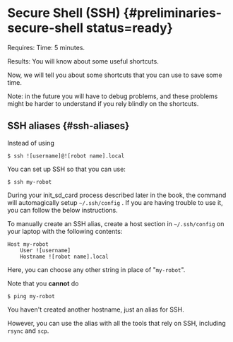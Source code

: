 # Secure Shell (SSH) {#preliminaries-secure-shell status=ready}

<div class='requirements' markdown="1">

Requires: Time: 5 minutes.

Results: You will know about some useful shortcuts.

</div>

Now, we will tell you about some shortcuts that you can use to
save some time.

Note: in the future you will have to debug problems, and these
problems might be harder to understand if you rely blindly on the shortcuts.

## SSH aliases {#ssh-aliases}

Instead of using

    $ ssh ![username]@![robot name].local

You can set up SSH so that you can use:

    $ ssh my-robot

During your init_sd_card process described later in the book, the command will automagically setup `~/.ssh/config` . If you are having trouble to use it, you can follow the below instructions.

To manually create an SSH alias, create a host section in `~/.ssh/config` on your laptop with the following
contents:

    Host my-robot
        User ![username]
        Hostname ![robot name].local

Here, you can choose any other string in place of "`my-robot`".


Note that you **cannot** do

    $ ping my-robot

You haven't created another hostname, just an alias for SSH.

However, you can use the alias with all the tools that rely
on SSH, including `rsync` and `scp`.
